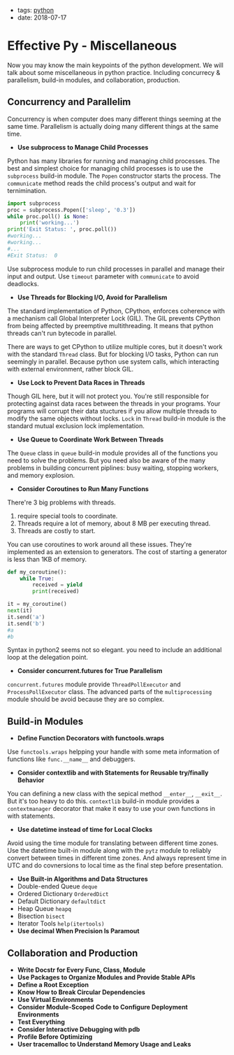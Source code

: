 - tags: [python](/tags.md#python)
- date: 2018-07-17

# Effective Py - Miscellaneous

Now you may know the main keypoints of the python development. We will talk about some miscellaneous in python practice. Including concurrecy & parallelism, build-in modules, and collaboration, production.

## Concurrency and Parallelim

Concurrency is when computer does many different things seeming at the same time. Parallelism is actually doing many different things at the same time.

- **Use subprocess to Manage Child Processes**

Python has many libraries for running and managing child processes. The best and simplest choice for managing child processes is to use the `subprocess` build-in module. The `Popen` constructor starts the process. The `communicate` method reads the child process's output and wait for ternimination.

```python
import subprocess
proc = subprocess.Popen(['sleep', '0.3'])
while proc.poll() is None:
    print('working...')
print('Exit Status: ', proc.poll())
#working...
#working...
#...
#Exit Status:  0

```

Use subprocess module to run child processes in parallel and manage their input and output. Use	`timeout` parameter with `communicate` to avoid deadlocks.

- **Use Threads for Blocking I/O, Avoid for Parallelism**

The standard implementation of Python, CPython, enforces coherence with a mechanism call Global Interpreter Lock (GIL). The GIL prevents CPython from being affected by preemptive multithreading. It means that python threads can't run bytecode in parallel.

There are ways to get CPython to utilize multiple cores, but it doesn't work with the standard `Thread` class. But for blocking I/O tasks, Python can run seemingly in parallel. Because python use system calls, which interacting with external environment, rather block GIL.

- **Use Lock to Prevent Data Races in Threads**

Though GIL here, but it will not protect you. You're still responsible for protecting against data races between the threads in your programs. Your programs will corrupt their data stuctures if you allow multiple threads to modify the same objects without locks. `Lock` in `Thread` build-in module is the standard mutual exclusion lock implementation.

- **Use Queue to Coordinate Work Between Threads**

The `Queue` class in `queue` build-in module provides all of the functions you need to solve the problems. But you need also be aware of the many problems in building concurrent piplines: busy waiting, stopping workers, and memory explosion.

- **Consider Coroutines to Run Many Functions**

There're 3 big problems with threads.

1. require special tools to coordinate.
2. Threads require a lot of memory, about 8 MB per executing thread.
3. Threads are costly to start.

You can use coroutines to work around all these issues. They're implemented as an extension to generators. The cost of starting a generator is less than 1KB of memory.

```python
def my_coroutine():
    while True:
        received = yield
        print(received)

it = my_coroutine()
next(it)
it.send('a')
it.send('b')
#a
#b

```

Syntax in python2 seems not so elegant. you need to include an additional loop at the delegation point.

- **Consider concurrent.futures for True Parallelism**

`concurrent.futures` module provide `ThreadPollExecutor` and `ProcessPollExecutor` class. The advanced parts of the `multiprocessing` module should be avoid because they are so complex.

## Build-in Modules

- **Define Function Decorators with functools.wraps**

Use `functools.wraps` helpping your handle with some meta information of functions like `func.__name__` and debuggers.

- **Consider contextlib and with Statements for Reusable try/finally Behavior**

You can defining a new class with the sepical method `__enter__`, `__exit__`. But it's too heavy to do this. `contextlib` build-in module provides a `contextmanager` decorator that make it easy to use your own functions in with statements.

- **Use datetime instead of time for Local Clocks**

Avoid using the time module for translating between different time zones. Use the datetime built-in module along with the `pytz` module to reliably convert between times in different time zones. And always represent time in UTC and do covnersions to local time as the final step before presentation.

- **Use Built-in Algorithms and Data Structures**
- Double-ended Queue `deque`
- Ordered Dictionary `OrderedDict`
- Default Dictionary `defaultdict`
- Heap Queue `heapq`
- Bisection `bisect`
- Iterator Tools `help(itertools)`
- **Use decimal When Precision Is Paramout**

## Collaboration and Production

- **Write Docstr for Every Func, Class, Module**
- **Use Packages to Organize Modules and Provide Stable APIs**
- **Define a Root Exception**
- **Know How to Break Circular Dependencies**
- **Use Virtual Environments**
- **Consider Module-Scoped Code to Configure Deployment Environments**
- **Test Everything**
- **Consider Interactive Debugging with pdb**
- **Profile Before Optimizing**
- **User tracemalloc to Understand Memory Usage and Leaks**